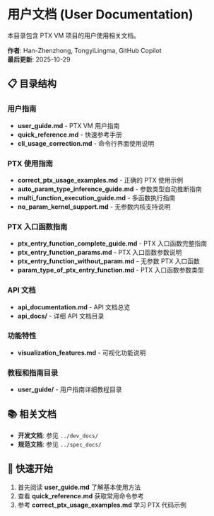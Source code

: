 # 用户文档 (User Documentation)

本目录包含 PTX VM 项目的用户使用相关文档。

**作者**: Han-Zhenzhong, TongyiLingma, GitHub Copilot  
**最后更新**: 2025-10-29

## 📋 目录结构

### 用户指南
- **user_guide.md** - PTX VM 用户指南
- **quick_reference.md** - 快速参考手册
- **cli_usage_correction.md** - 命令行界面使用说明

### PTX 使用指南
- **correct_ptx_usage_examples.md** - 正确的 PTX 使用示例
- **auto_param_type_inference_guide.md** - 参数类型自动推断指南
- **multi_function_execution_guide.md** - 多函数执行指南
- **no_param_kernel_support.md** - 无参数内核支持说明

### PTX 入口函数指南
- **ptx_entry_function_complete_guide.md** - PTX 入口函数完整指南
- **ptx_entry_function_params.md** - PTX 入口函数参数说明
- **ptx_entry_function_without_param.md** - 无参数 PTX 入口函数
- **param_type_of_ptx_entry_function.md** - PTX 入口函数参数类型

### API 文档
- **api_documentation.md** - API 文档总览
- **api_docs/** - 详细 API 文档目录

### 功能特性
- **visualization_features.md** - 可视化功能说明

### 教程和指南目录
- **user_guide/** - 用户指南详细教程目录

## 📚 相关文档

- **开发文档**: 参见 `../dev_docs/`
- **规范文档**: 参见 `../spec_docs/`

## 🚀 快速开始

1. 首先阅读 **user_guide.md** 了解基本使用方法
2. 查看 **quick_reference.md** 获取常用命令参考
3. 参考 **correct_ptx_usage_examples.md** 学习 PTX 代码示例

